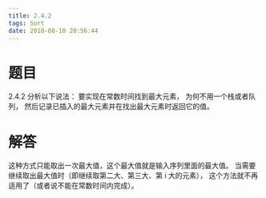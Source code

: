 ```yaml
---
title: 2.4.2
tags: Sort
date: 2018-08-10 20:56:44
---
```


# 题目

2.4.2
分析以下说法：
要实现在常数时间找到最大元素，
为何不用一个栈或者队列，
然后记录已插入的最大元素并在找出最大元素时返回它的值。

# 解答

这种方式只能取出一次最大值，这个最大值就是输入序列里面的最大值。
当需要继续取出最大值时（即继续取第二大、第三大、第 i 大的元素），
这个方法就不再适用了（或者说不能在常数时间内完成）。
